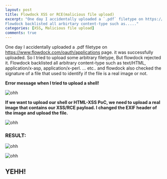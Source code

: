 ```yaml
---
layout: post
title: Flowdock XSS or RCE(malicious file upload)
excerpt: "One day I accidentally uploaded a `.pdf` filetype on https://www.flowdock.com/oauth/applications page. it was sucessfuly uploaded. So I tried to upload some arbitary filetype, But flowdock rejected it.
Flowdock backlisted all arbirtary content-type such as....."
categories: [XSS, Malicious file upload]
comments: true
---
```


One day I accidentally uploaded a .pdf filetype on https://www.flowdock.com/oauth/applications page. it was successfully uploaded. So I tried to upload some arbitrary filetype, But flowdock rejected it. Flowdock backlisted all arbitrary content-type such as text/HTML, application/x-asp, application/x-perl. … etc.. and flowdock also checked the signature of a file that used to identify if the file is a real image or not.

**Error message when I tried to upload a shell!**

![ohh](http://2.bp.blogspot.com/-P21qQh5Oytc/U9NgEyXweRI/AAAAAAAAAPg/EnoMY0H5CXw/s1600/1.png)


**If we want to upload our shell or HTML-XSS PoC, we need to upload a real image that contains our XSS/RCE payload. I changed the EXIF header of the image and upload the file.**

![ohh](http://1.bp.blogspot.com/-gsbzUjnYGmY/U9NgGaYF46I/AAAAAAAAAPo/hB4MN-rQCBc/s1600/2.png)

### RESULT:

![ohh](http://2.bp.blogspot.com/-mnaUU_-6PTU/U9NgG4o4c-I/AAAAAAAAAP0/oDSsBwRqDTM/s1600/3.png)

![ohh](http://1.bp.blogspot.com/-bpdH-nN4tYk/U9NgKLSwt1I/AAAAAAAAAP8/hGoi7rihJN0/s1600/4.png)
## YEHH!
